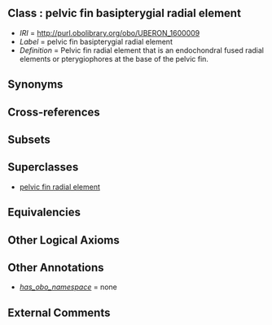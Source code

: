
## Class : pelvic fin basipterygial radial element

 * *IRI* = http://purl.obolibrary.org/obo/UBERON_1600009
 * *Label* = pelvic fin basipterygial radial element
 * *Definition* = Pelvic fin radial element that is an endochondral fused radial elements or pterygiophores at the base of the pelvic fin.

## Synonyms


## Cross-references


## Subsets


## Superclasses

 * [pelvic fin radial element](../../UBERON/08/UBERON_2100508.md)

## Equivalencies


## Other Logical Axioms


## Other Annotations

 * *[has_obo_namespace](../../ce/oboInOwl#hasOBONamespace.md)* = none

## External Comments

